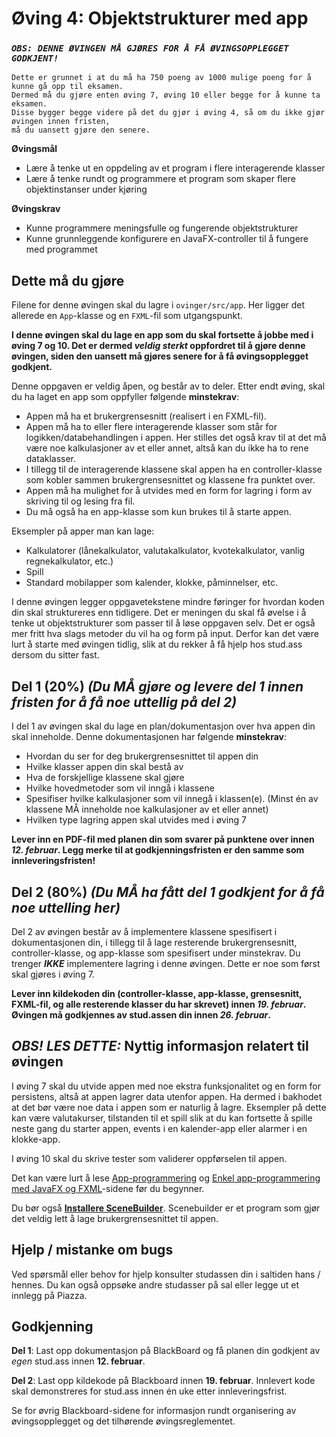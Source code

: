 # Øving 4: Objektstrukturer med app


### ***`OBS: DENNE ØVINGEN MÅ GJØRES FOR Å FÅ ØVINGSOPPLEGGET GODKJENT!`***
```
Dette er grunnet i at du må ha 750 poeng av 1000 mulige poeng for å kunne gå opp til eksamen. 
Dermed må du gjøre enten øving 7, øving 10 eller begge for å kunne ta eksamen. 
Disse bygger begge videre på det du gjør i øving 4, så om du ikke gjør øvingen innen fristen, 
må du uansett gjøre den senere.
```

**Øvingsmål**
- Lære å tenke ut en oppdeling av et program i flere interagerende klasser
- Lære å tenke rundt og programmere et program som skaper flere objektinstanser under kjøring

**Øvingskrav**
- Kunne programmere meningsfulle og fungerende objektstrukturer
- Kunne grunnleggende konfigurere en JavaFX-controller til å fungere med programmet

## Dette må du gjøre
Filene for denne øvingen skal du lagre i `ovinger/src/app`. Her ligger det allerede en `App`-klasse og en `FXML`-fil som utgangspunkt. 

**I denne øvingen skal du lage en app som du skal fortsette å jobbe med i øving 7 og 10. Det er dermed *veldig sterkt* oppfordret 
til å gjøre denne øvingen, siden den uansett må gjøres senere for å få øvingsopplegget godkjent.** 

Denne oppgaven er veldig åpen, og består av to deler. Etter endt øving, skal du ha laget en app som oppfyller følgende **minstekrav**:

* Appen må ha et brukergrensesnitt (realisert i en FXML-fil).
* Appen må ha to eller flere interagerende klasser som står for logikken/databehandlingen i appen. 
Her stilles det også krav til at det må være noe kalkulasjoner av et eller annet, altså kan du ikke ha to rene dataklasser.
* I tillegg til de interagerende klassene skal appen ha en controller-klasse som kobler sammen brukergrensesnittet og klassene fra punktet over.
* Appen må ha mulighet for å utvides med en form for lagring i form av skriving til og lesing fra fil.
* Du må også ha en app-klasse som kun brukes til å starte appen. 

Eksempler på apper man kan lage:
* Kalkulatorer (lånekalkulator, valutakalkulator, kvotekalkulator, vanlig regnekalkulator, etc.)
* Spill
* Standard mobilapper som kalender, klokke, påminnelser, etc.

I denne øvingen legger oppgavetekstene mindre føringer for hvordan koden din skal struktureres enn tidligere. 
Det er meningen du skal få øvelse i å tenke ut objektstrukturer som passer til å løse oppgaven selv. 
Det er også mer fritt hva slags metoder du vil ha og form på input. Derfor kan det være lurt å starte med øvingen tidlig,
slik at du rekker å få hjelp hos stud.ass dersom du sitter fast.


## Del 1 (20%) *(Du MÅ gjøre og levere del 1 innen fristen for å få noe uttellig på del 2)*
I del 1 av øvingen skal du lage en plan/dokumentasjon over hva appen din skal inneholde. 
Denne dokumentasjonen har følgende **minstekrav**:
*  Hvordan du ser for deg brukergrensesnittet til appen din
*  Hvilke klasser appen din skal bestå av
*  Hva de forskjellige klassene skal gjøre
*  Hvilke hovedmetoder som vil inngå i klassene
*  Spesifiser hvilke kalkulasjoner som vil innegå i klassen(e). (Minst én av klassene MÅ inneholde noe kalkulasjoner av et eller annet)
*  Hvilken type lagring appen skal utvides med i øving 7

**Lever inn en PDF-fil med planen din som svarer på punktene over innen *12. februar*. 
Legg merke til at godkjenningsfristen er den samme som innleveringsfristen!**


## Del 2 (80%) *(Du MÅ ha fått del 1 godkjent for å få noe uttelling her)*
Del 2 av øvingen består av å implementere klassene spesifisert i dokumentasjonen din, i tillegg til å lage resterende brukergrensesnitt, 
controller-klasse, og app-klasse som spesifisert under minstekrav. Du trenger ***IKKE*** implementere lagring i denne øvingen. 
Dette er noe som først skal gjøres i øving 7.

**Lever inn kildekoden din (controller-klasse, app-klasse, grensesnitt, FXML-fil, og alle resterende klasser du har skrevet) innen 
*19. februar*. Øvingen må godkjennes av stud.assen din innen *26. februar*.**


## ***OBS! LES DETTE:*** Nyttig informasjon relatert til øvingen  
I øving 7 skal du utvide appen med noe ekstra funksjonalitet og en form for persistens, altså at appen lagrer data 
utenfor appen. Ha dermed i bakhodet at det bør være noe data i appen som er naturlig å lagre. 
Eksempler på dette kan være valutakurser, tilstanden til et spill slik at du kan fortsette å spille neste gang du starter appen, 
events i en kalender-app eller alarmer i en klokke-app.

I øving 10 skal du skrive tester som validerer oppførselen til appen.

Det kan være lurt å lese [App-programmering](https://www.ntnu.no/wiki/display/tdt4100/App-programmering) og 
[Enkel app-programmering med JavaFX og FXML](https://www.ntnu.no/wiki/display/tdt4100/Enkel+app-programmering+med+JavaFX+og+FXML)-sidene 
før du begynner.

Du bør også **[Installere SceneBuilder](https://www.ntnu.no/wiki/display/tdt4100/Installere+SceneBuilder)**. 
Scenebuilder er et program som gjør det veldig lett å lage brukergrensesnittet til appen. 


## Hjelp / mistanke om bugs
Ved spørsmål eller behov for hjelp konsulter studassen din i saltiden hans / hennes. Du kan også oppsøke andre studasser på sal eller 
legge ut et innlegg på Piazza.


## Godkjenning
**Del 1**: Last opp dokumentasjon på BlackBoard og få planen din godkjent av *egen* stud.ass innen **12. februar**. 

**Del 2**: Last opp kildekode på Blackboard innen **19. februar**. Innlevert kode skal demonstreres for stud.ass 
innen én uke etter innleveringsfrist. 

Se for øvrig Blackboard-sidene for informasjon rundt organisering av øvingsopplegget og det tilhørende 
øvingsreglementet.